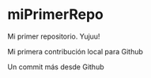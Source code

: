 # miPrimerRepo

Mi primer repositorio. Yujuu!

Mi primera contribución local para Github

Un commit más desde Github
